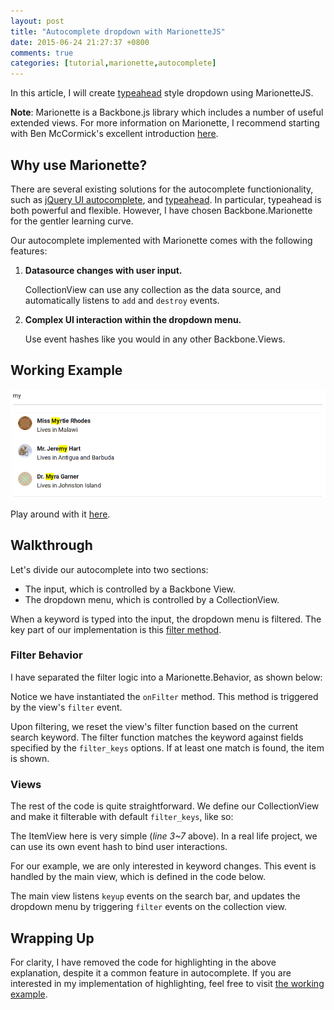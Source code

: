 ```yaml
---
layout: post
title: "Autocomplete dropdown with MarionetteJS"
date: 2015-06-24 21:27:37 +0800
comments: true
categories: [tutorial,marionette,autocomplete]
---
```


In this article, I will create [typeahead](https://twitter.github.io/typeahead.js/) style dropdown using MarionetteJS.

<!-- More -->

**Note**: Marionette is a Backbone.js library which includes a number of useful extended views. For more information on Marionette, I recommend starting with Ben McCormick's excellent introduction [here](http://benmccormick.org/2014/12/02/the-case-for-marionette-js/).

## Why use Marionette?

There are several existing solutions for the autocomplete functionionality, such as [jQuery UI autocomplete](https://jqueryui.com/autocomplete/), and [typeahead](https://twitter.github.io/typeahead.js/). In particular, typeahead is both powerful and flexible. However, I have chosen Backbone.Marionette for the gentler learning curve.

Our autocomplete implemented with Marionette comes with the following features:

1. **Datasource changes with user input.**

   CollectionView can use any collection as the data source, and automatically listens to `add` and `destroy` events.

2. **Complex UI interaction within the dropdown menu.**

   Use event hashes like you would in any other Backbone.Views.

## Working Example

<img src="/images/201506autocomplete.png" width="600">

Play around with it [here](http://plnkr.co/9SX5OphViYSE1txQbEFR).

## Walkthrough

Let's divide our autocomplete into two sections:

* The input, which is controlled by a Backbone View.
* The dropdown menu, which is controlled by a CollectionView.

When a keyword is typed into the input, the dropdown menu is filtered. The key part of our implementation is this [filter method](http://marionettejs.com/docs/marionette.collectionview.html#collectionviews-filter).

### Filter Behavior

I have separated the filter logic into a Marionette.Behavior, as shown below: 

<script src="https://gist.github.com/gracesusanchen/f6640993d2cc171f7230.js?file=FilterBehavior.js"></script>

Notice we have instantiated the `onFilter` method. This method is triggered by the view's `filter` event.

Upon filtering, we reset the view's filter function based on the current search keyword. The filter function matches the keyword against fields specified by the `filter_keys` options. If at least one match is found, the item is shown.

### Views

The rest of the code is quite straightforward. We define our CollectionView and make it filterable with default `filter_keys`, like so:

<script src="https://gist.github.com/gracesusanchen/f6640993d2cc171f7230.js?file=ResultView.js"></script>

The ItemView here is very simple (*line 3~7* above). In a real life project, we can use its own event hash to bind user interactions.

For our example, we are only interested in keyword changes. This event is handled by the main view, which is defined in the code below.

<script src="https://gist.github.com/gracesusanchen/f6640993d2cc171f7230.js?file=MainView.js"></script>

The main view listens `keyup` events on the search bar, and updates the dropdown menu by triggering `filter` events on the collection view.

## Wrapping Up

For clarity, I have removed the code for highlighting in the above explanation, despite it a common feature in autocomplete. If you are interested in my implementation of highlighting, feel free to visit [the working example](http://plnkr.co/9SX5OphViYSE1txQbEFR).